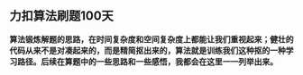 ## 力扣算法刷题100天

**算法锻炼解题的思路，在时间复杂度和空间复杂度上都能让我们重视起来；健壮的代码从来不是对凑起来的，而是精简抠出来的，算法就是训练我们这种抠的一种学习路径。后续在算题中的一些思路和一些感悟，我都会在这里一一列举出来。**